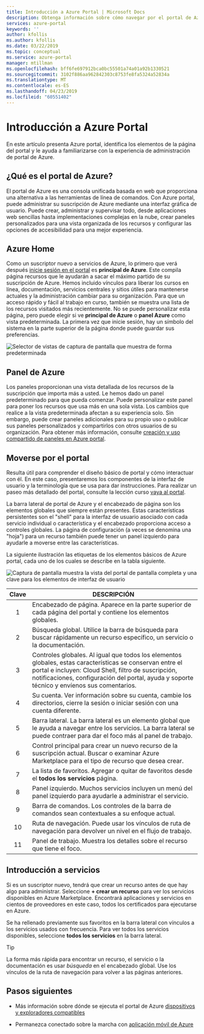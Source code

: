```yaml
---
title: Introducción a Azure Portal | Microsoft Docs
description: Obtenga información sobre cómo navegar por el portal de Azure y usarlo para administrar servicios
services: azure-portal
keywords: ''
author: kfollis
ms.author: kfollis
ms.date: 03/22/2019
ms.topic: conceptual
ms.service: azure-portal
manager: mtillman
ms.openlocfilehash: bff6fe697912bca0bc55501a74a01a92b1330521
ms.sourcegitcommit: 3102f886aa962842303c8753fe8fa5324a52834a
ms.translationtype: MT
ms.contentlocale: es-ES
ms.lasthandoff: 04/23/2019
ms.locfileid: "60551402"
---
```

# <a name="azure-portal-overview"></a>Introducción a Azure Portal

En este artículo presenta Azure portal, identifica los elementos de la página del portal y le ayuda a familiarizarse con la experiencia de administración de portal de Azure.

## <a name="what-is-the-azure-portal"></a>¿Qué es el portal de Azure?

El portal de Azure es una consola unificada basada en web que proporciona una alternativa a las herramientas de línea de comandos. Con Azure portal, puede administrar su suscripción de Azure mediante una interfaz gráfica de usuario. Puede crear, administrar y supervisar todo, desde aplicaciones web sencillas hasta implementaciones complejas en la nube, crear paneles personalizados para una vista organizada de los recursos y configurar las opciones de accesibilidad para una mejor experiencia.

## <a name="azure-home"></a>Azure Home

Como un suscriptor nuevo a servicios de Azure, lo primero que verá después [inicie sesión en el portal](https://portal.azure.com) es **principal de Azure**. Este compila página recursos que le ayudarán a sacar el máximo partido de su suscripción de Azure. Hemos incluido vínculos para liberar los cursos en línea, documentación, servicios centrales y sitios útiles para mantenerse actuales y la administración cambiar para su organización. Para que un acceso rápido y fácil al trabajo en curso, también se muestra una lista de los recursos visitados más recientemente. No se puede personalizar esta página, pero puede elegir si ve **principal de Azure** o **panel Azure** como vista predeterminada. La primera vez que inicie sesión, hay un símbolo del sistema en la parte superior de la página donde puede guardar sus preferencias.

![Selector de vistas de captura de pantalla que muestra de forma predeterminada](./media/azure-portal-overview/azure-portal-default-view.png)

## <a name="azure-dashboard"></a>Panel de Azure

Los paneles proporcionan una vista detallada de los recursos de la suscripción que importa más a usted. Le hemos dado un panel predeterminado para que pueda comenzar. Puede personalizar este panel para poner los recursos que usa más en una sola vista. Los cambios que realice a la vista predeterminada afectan a su experiencia solo. Sin embargo, puede crear paneles adicionales para su propio uso o publicar sus paneles personalizados y compartirlos con otros usuarios de su organización. Para obtener más información, consulte [creación y uso compartido de paneles en Azure portal](../azure-portal/azure-portal-dashboards.md).

## <a name="getting-around-the-portal"></a>Moverse por el portal

Resulta útil para comprender el diseño básico de portal y cómo interactuar con él. En este caso, presentaremos los componentes de la interfaz de usuario y la terminología que se usa para dar instrucciones. Para realizar un paseo más detallado del portal, consulte la lección curso [vaya al portal](https://docs.microsoft.com/learn/modules/tour-azure-portal/3-navigate-the-portal).

La barra lateral de portal de Azure y el encabezado de página son los elementos globales que siempre están presentes. Estas características persistentes son el "shell" para la interfaz de usuario asociado con cada servicio individual o característica y el encabezado proporciona acceso a controles globales. La página de configuración (a veces se denomina una "hoja") para un recurso también puede tener un panel izquierdo para ayudarle a moverse entre las características.

La siguiente ilustración las etiquetas de los elementos básicos de Azure portal, cada uno de los cuales se describe en la tabla siguiente.

![Captura de pantalla muestra la vista del portal de pantalla completa y una clave para los elementos de interfaz de usuario](./media/azure-portal-overview/azure-portal-fullscreen-map.png)

|Clave|DESCRIPCIÓN
|:---:|---|
|1|Encabezado de página. Aparece en la parte superior de cada página del portal y contiene los elementos globales.|
|2| Búsqueda global. Utilice la barra de búsqueda para buscar rápidamente un recurso específico, un servicio o la documentación.|
|3|Controles globales. Al igual que todos los elementos globales, estas características se conservan entre el portal e incluyen: Cloud Shell, filtro de suscripción, notificaciones, configuración del portal, ayuda y soporte técnico y envíenos sus comentarios.|
|4|Su cuenta. Ver información sobre su cuenta, cambie los directorios, cierre la sesión o iniciar sesión con una cuenta diferente.|
|5|Barra lateral. La barra lateral es un elemento global que le ayuda a navegar entre los servicios. La barra lateral se puede contraer para dar el foco más al panel de trabajo.|
|6|Control principal para crear un nuevo recurso de la suscripción actual. Buscar o examinar Azure Marketplace para el tipo de recurso que desea crear.|
|7|La lista de favoritos. Agregar o quitar de favoritos desde el **todos los servicios** página.|
|8|Panel izquierdo. Muchos servicios incluyen un menú del panel izquierdo para ayudarle a administrar el servicio.|
|9|Barra de comandos. Los controles de la barra de comandos sean contextuales a su enfoque actual.|
|10|Ruta de navegación. Puede usar los vínculos de ruta de navegación para devolver un nivel en el flujo de trabajo.|
|11|Panel de trabajo.  Muestra los detalles sobre el recurso que tiene el foco.|

## <a name="get-started-with-services"></a>Introducción a servicios

Si es un suscriptor nuevo, tendrá que crear un recurso antes de que hay algo para administrar. Seleccione **+ crear un recurso** para ver los servicios disponibles en Azure Marketplace. Encontrará aplicaciones y servicios en cientos de proveedores en este caso, todos los certificados para ejecutarse en Azure.

Se ha rellenado previamente sus favoritos en la barra lateral con vínculos a los servicios usados con frecuencia.  Para ver todos los servicios disponibles, seleccione **todos los servicios** en la barra lateral.

> [!TIP]
> La forma más rápida para encontrar un recurso, el servicio o la documentación es usar *búsqueda* en el encabezado global. Use los vínculos de la ruta de navegación para volver a las páginas anteriores.
>
>

## <a name="next-steps"></a>Pasos siguientes

* Más información sobre dónde se ejecuta el portal de Azure [dispositivos y exploradores compatibles](../azure-portal/azure-portal-supported-browsers-devices.md)

* Permanezca conectado sobre la marcha con [aplicación móvil de Azure](https://azure.microsoft.com/features/azure-portal/mobile-app/)
